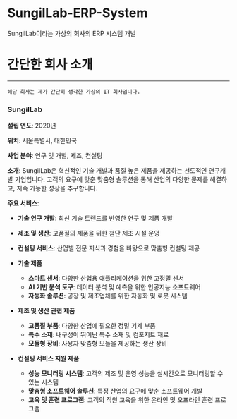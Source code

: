 # SungilLab-ERP-System
SungilLab이라는 가상의 회사의 ERP 시스템 개발


# 간단한 회사 소개 
***
```
해당 회사는 제가 간단히 생각한 가상의 IT 회사입니다.
```
### **SungilLab**

**설립 연도**: 2020년

**위치**: 서울특별시, 대한민국

**사업 분야**: 연구 및 개발, 제조, 컨설팅

**소개**: SungilLab은 혁신적인 기술 개발과 품질 높은 제품을 제공하는 선도적인 연구개발 기업입니다. 고객의 요구에 맞춘 맞춤형 솔루션을 통해 산업의 다양한 문제를 해결하고, 지속 가능한 성장을 추구합니다.

**주요 서비스**:
- **기술 연구 개발**: 최신 기술 트렌드를 반영한 연구 및 제품 개발
- **제조 및 생산**: 고품질의 제품을 위한 첨단 제조 시설 운영
- **컨설팅 서비스**: 산업별 전문 지식과 경험을 바탕으로 맞춤형 컨설팅 제공

- **기술 제품**
    - **스마트 센서**: 다양한 산업용 애플리케이션을 위한 고정밀 센서
    - **AI 기반 분석 도구**: 데이터 분석 및 예측을 위한 인공지능 소프트웨어
    - **자동화 솔루션**: 공장 및 제조업체를 위한 자동화 및 로봇 시스템
- **제조 및 생산 관련 제품**
    - **고품질 부품**: 다양한 산업에 필요한 정밀 기계 부품
    - **특수 소재**: 내구성이 뛰어난 특수 소재 및 컴포지트 재료
    - **모듈형 장비**: 사용자 맞춤형 모듈을 제공하는 생산 장비
- **컨설팅 서비스 지원 제품**
    - **성능 모니터링 시스템**: 고객의 제조 및 운영 성능을 실시간으로 모니터링할 수 있는 시스템
    - **맞춤형 소프트웨어 솔루션**: 특정 산업의 요구에 맞춘 소프트웨어 개발
    - **교육 및 훈련 프로그램**: 고객의 직원 교육을 위한 온라인 및 오프라인 훈련 프로그램
